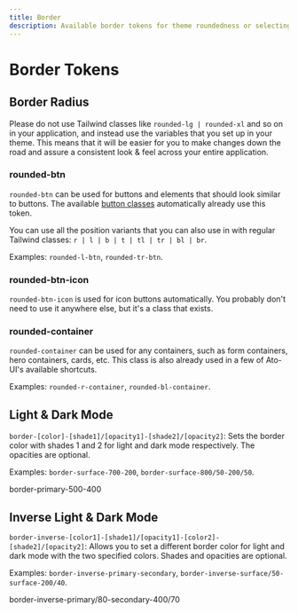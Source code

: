 ```yaml
---
title: Border
description: Available border tokens for theme roundedness or selecting border colors for light and dark modes.
---
```


# Border Tokens

## Border Radius

Please do not use Tailwind classes like `rounded-lg | rounded-xl` and so on in your application, and instead use the variables that you set up in your theme. This means that it will be easier for you to make changes down the road and assure a consistent look & feel across your entire application.

### rounded-btn

`rounded-btn` can be used for buttons and elements that should look similar to buttons. The available [button classes](/docs/unocss/buttons) automatically already use this token.

You can use all the position variants that you can also use in with regular Tailwind classes: `r | l | b | t | tl | tr | bl | br`.

Examples: `rounded-l-btn`, `rounded-tr-btn`.

### rounded-btn-icon

`rounded-btn-icon` is used for icon buttons automatically. You probably don't need to use it anywhere else, but it's a class that exists.

### rounded-container

`rounded-container` can be used for any containers, such as form containers, hero containers, cards, etc. This class is also already used in a few of Ato-UI's available shortcuts.

Examples: `rounded-r-container`, `rounded-bl-container`.

## Light & Dark Mode

`border-[color]-[shade1]/[opacity1]-[shade2]/[opacity2]`: Sets the border color with shades 1 and 2 for light and dark mode respectively. The opacities are optional.

Examples: `border-surface-700-200`, `border-surface-800/50-200/50`.

<div class="flex justify-center items-center h-30 border-1 border-primary-500-400 rounded-container mt-4">
    <div class="font-bold text-surface-900-50">border-primary-500-400</div>
</div>

## Inverse Light & Dark Mode

`border-inverse-[color1]-[shade1]/[opacity1]-[color2]-[shade2]/[opacity2]`: Allows you to set a different border color for light and dark mode with the two specified colors. Shades and opacities are optional.

Examples: `border-inverse-primary-secondary`, `border-inverse-surface/50-surface-200/40`.

<div class="flex justify-center items-center h-30 border-1 border-inverse-primary/80-secondary-400/70 rounded-container mt-4">
    <div class="font-bold text-surface-900-50">border-inverse-primary/80-secondary-400/70</div>
</div>